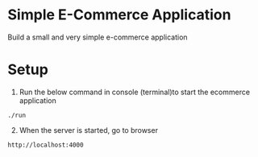 # Simple E-Commerce Application
Build a small and very simple e-commerce application

# Setup
1. Run the below command in console (terminal)to start the ecommerce application
```
./run
```

2. When the server is started, go to browser
```
http://localhost:4000
```

